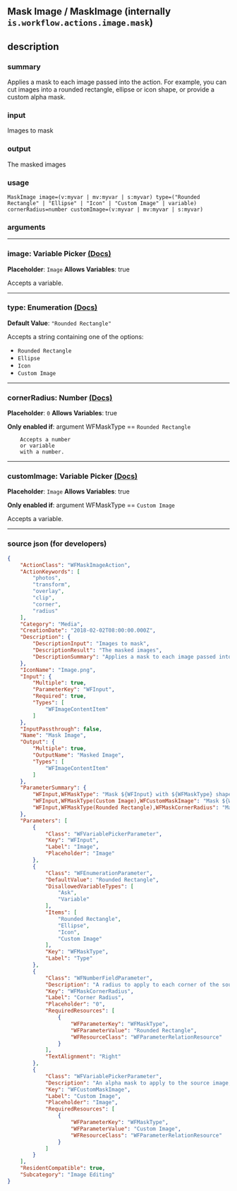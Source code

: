 
## Mask Image / MaskImage (internally `is.workflow.actions.image.mask`)


## description

### summary

Applies a mask to each image passed into the action. For example, you can cut images into a rounded rectangle, ellipse or icon shape, or provide a custom alpha mask.


### input

Images to mask


### output

The masked images

### usage
```
MaskImage image=(v:myvar | mv:myvar | s:myvar) type=("Rounded Rectangle" | "Ellipse" | "Icon" | "Custom Image" | variable) cornerRadius=number customImage=(v:myvar | mv:myvar | s:myvar)
```

### arguments

---

### image: Variable Picker [(Docs)](https://pfgithub.github.io/shortcutslang/gettingstarted#variable-picker-fields)
**Placeholder**: ```
		Image
		```
**Allows Variables**: true



Accepts a variable.

---

### type: Enumeration [(Docs)](https://pfgithub.github.io/shortcutslang/gettingstarted#enum-select-field)
**Default Value**: `"Rounded Rectangle"`


Accepts a string 
containing one of the options:

- `Rounded Rectangle`
- `Ellipse`
- `Icon`
- `Custom Image`

---

### cornerRadius: Number [(Docs)](https://pfgithub.github.io/shortcutslang/gettingstarted#number-field)
**Placeholder**: `0`
**Allows Variables**: true

**Only enabled if**: argument WFMaskType == `Rounded Rectangle`

		Accepts a number 
		or variable
		with a number.

---

### customImage: Variable Picker [(Docs)](https://pfgithub.github.io/shortcutslang/gettingstarted#variable-picker-fields)
**Placeholder**: ```
		Image
		```
**Allows Variables**: true

**Only enabled if**: argument WFMaskType == `Custom Image`

Accepts a variable.

---

### source json (for developers)

```json
{
	"ActionClass": "WFMaskImageAction",
	"ActionKeywords": [
		"photos",
		"transform",
		"overlay",
		"clip",
		"corner",
		"radius"
	],
	"Category": "Media",
	"CreationDate": "2018-02-02T08:00:00.000Z",
	"Description": {
		"DescriptionInput": "Images to mask",
		"DescriptionResult": "The masked images",
		"DescriptionSummary": "Applies a mask to each image passed into the action. For example, you can cut images into a rounded rectangle, ellipse or icon shape, or provide a custom alpha mask."
	},
	"IconName": "Image.png",
	"Input": {
		"Multiple": true,
		"ParameterKey": "WFInput",
		"Required": true,
		"Types": [
			"WFImageContentItem"
		]
	},
	"InputPassthrough": false,
	"Name": "Mask Image",
	"Output": {
		"Multiple": true,
		"OutputName": "Masked Image",
		"Types": [
			"WFImageContentItem"
		]
	},
	"ParameterSummary": {
		"WFInput,WFMaskType": "Mask ${WFInput} with ${WFMaskType} shape",
		"WFInput,WFMaskType(Custom Image),WFCustomMaskImage": "Mask ${WFInput} with ${WFMaskType} ${WFCustomMaskImage}",
		"WFInput,WFMaskType(Rounded Rectangle),WFMaskCornerRadius": "Mask ${WFInput} with ${WFMaskType} shape"
	},
	"Parameters": [
		{
			"Class": "WFVariablePickerParameter",
			"Key": "WFInput",
			"Label": "Image",
			"Placeholder": "Image"
		},
		{
			"Class": "WFEnumerationParameter",
			"DefaultValue": "Rounded Rectangle",
			"DisallowedVariableTypes": [
				"Ask",
				"Variable"
			],
			"Items": [
				"Rounded Rectangle",
				"Ellipse",
				"Icon",
				"Custom Image"
			],
			"Key": "WFMaskType",
			"Label": "Type"
		},
		{
			"Class": "WFNumberFieldParameter",
			"Description": "A radius to apply to each corner of the source image in pixels.",
			"Key": "WFMaskCornerRadius",
			"Label": "Corner Radius",
			"Placeholder": "0",
			"RequiredResources": [
				{
					"WFParameterKey": "WFMaskType",
					"WFParameterValue": "Rounded Rectangle",
					"WFResourceClass": "WFParameterRelationResource"
				}
			],
			"TextAlignment": "Right"
		},
		{
			"Class": "WFVariablePickerParameter",
			"Description": "An alpha mask to apply to the source image, where darker colors become transparent and lighter colors remain opaque. If the mask is sized differently than the source image, the mask is resized to match the dimensions of the source image.",
			"Key": "WFCustomMaskImage",
			"Label": "Custom Image",
			"Placeholder": "Image",
			"RequiredResources": [
				{
					"WFParameterKey": "WFMaskType",
					"WFParameterValue": "Custom Image",
					"WFResourceClass": "WFParameterRelationResource"
				}
			]
		}
	],
	"ResidentCompatible": true,
	"Subcategory": "Image Editing"
}
```
